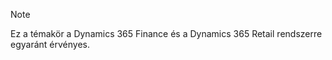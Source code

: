 > [!NOTE]
> Ez a témakör a Dynamics 365 Finance és a Dynamics 365 Retail rendszerre egyaránt érvényes. 
